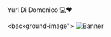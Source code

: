 
Yuri Di Domenico 💻❤

<background-image">
 <source media="(prefers-color-scheme: dark)" srcset="https://static.vecteezy.com/system/resources/thumbnails/001/226/221/small/abstract-orange-polygonal-banner.jpg">
 <source media="(prefers-color-scheme: light)" srcset="https://static.vecteezy.com/system/resources/thumbnails/001/226/221/small/abstract-orange-polygonal-banner.jpg">
 <img alt="Banner" src="https://static.vecteezy.com/system/resources/thumbnails/001/226/221/small/abstract-orange-polygonal-banner.jpg">
</background-image>
